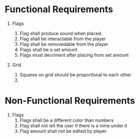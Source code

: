 # Functional Requirements

1. Flags
    1. Flag shall produce sound when placed.
    2. Flag shall be interactable from the player
    3. Flag shall be removedable from the player
    4. Flags shall be a set amount
    5. Flags must decriment after placing from set amount

2. Grid
    1. Squares on grid should be proportional to each other
    2. 

# Non-Functional Requirements
1. Flags
    1. Flags shall be a different color than numbers
    2. Flag shall not tell the user if there is a mine under it
    3. Flag amount shall not be edited by player
